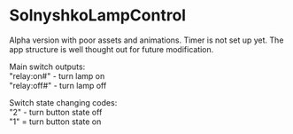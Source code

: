 # SolnyshkoLampControl
Alpha version with poor assets and animations. Timer is not set up yet. The app structure is well thought out for future modification.

Main switch outputs: <br>
  "relay:on#" - turn lamp on <br>
  "relay:off#" - turn lamp off<br>
  
Switch state changing codes:<br>
  "2" - turn button state off<br>
  "1" = turn button state on<br>
